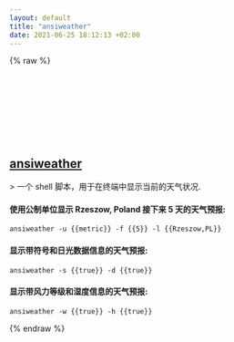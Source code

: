 ```yaml
---
layout: default
title: "ansiweather"
date: 2021-06-25 18:12:13 +02:00
---
```

{% raw %}
<h2 id="ansiweather">
  <a href="/zh/common/ansiweather.html">ansiweather</a> <a href="#ansiweather"><svg class="icon">
    <use href="/assets/images/unicode_sprite.svg#link" />
  </svg></a>
</h2>
> 一个 shell 脚本，用于在终端中显示当前的天气状况.

#### 使用公制单位显示 Rzeszow, Poland 接下来 5 天的天气预报:
```shell
ansiweather -u {{metric}} -f {{5}} -l {{Rzeszow,PL}}
```
#### 显示带符号和日光数据信息的天气预报:
```shell
ansiweather -s {{true}} -d {{true}}
```
#### 显示带风力等级和湿度信息的天气预报:
```shell
ansiweather -w {{true}} -h {{true}}
```
{% endraw %}